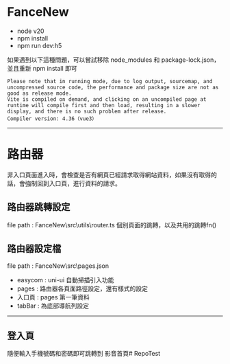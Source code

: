 # FanceNew
- node v20
- npm install
- npm run dev:h5

如果遇到以下這種問題，可以嘗試移除 node_modules 和 package-lock.json，並且重新 npm install 即可
```
Please note that in running mode, due to log output, sourcemap, and uncompressed source code, the performance and package size are not as good as release mode.
Vite is compiled on demand, and clicking on an uncompiled page at runtime will compile first and then load, resulting in a slower display, and there is no such problem after release.
Compiler version: 4.36（vue3）
```
---
# 路由器
非入口頁面進入時，會檢查是否有網頁已經請求取得網站資料，如果沒有取得的話，會強制回到入口頁，進行資料的請求。
## 路由器跳轉設定
file path : FanceNew\src\utils\router.ts
個別頁面的跳轉，以及共用的跳轉fn()

## 路由器設定檔
file path : FanceNew\src\pages.json
- easycom : uni-ui 自動掃描引入功能
- pages : 路由器各頁面路徑設定，還有樣式的設定
- 入口頁 : pages 第一筆資料
- tabBar : 為底部導航列設定

---
## 登入頁
隨便輸入手機號碼和密碼即可跳轉到 影音首頁#   R e p o T e s t  
 